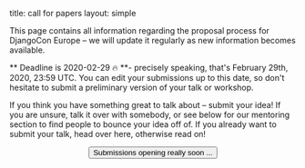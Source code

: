 title: call for papers
layout: simple

This page contains all information regarding the proposal process for DjangoCon Europe – we will update it regularly as new information becomes available.

** Deadline is 2020-02-29 🔥 **- precisely speaking, that's February 29th, 2020, 23:59 UTC. You can edit your submissions up to this date, so don't hesitate to submit a preliminary version of your talk or workshop.

If you think you have something great to talk about – submit your idea! If you are unsure, talk it over with somebody, or see below for our mentoring section to find people to bounce your idea off of. If you already want to submit your talk, head over here, otherwise read on!

<center><button class="btn">Submissions opening really soon ...</button></center>

<!--<center>[<button class="btn">Submit your talk here!</button>](https://cfp.2020.djangocon.eu/porto/cfp){:target="_blank"}</center>-->

